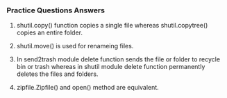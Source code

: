 ### Practice Questions Answers

1. shutil.copy() function copies a single file whereas shutil.copytree() copies an entire folder.

2. shutil.move() is used for renameing files.

3. In send2trash module delete function sends the file or folder to recycle bin or trash whereas in shutil module delete function permanently deletes the files and folders.

4. zipfile.Zipfile() and open() method are equivalent.
